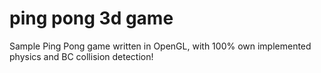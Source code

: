 # ping pong 3d game

Sample Ping Pong game written in OpenGL, with 100% own implemented physics and BC collision detection!

